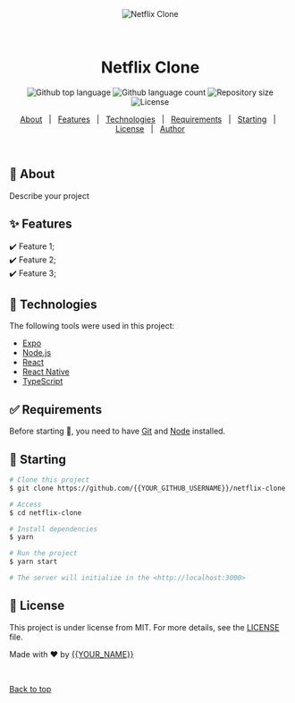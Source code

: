 <div align="center" id="top"> 
  <img src="./.github/app.gif" alt="Netflix Clone" />

  &#xa0;

  <!-- <a href="https://netflixclone.netlify.app">Demo</a> -->
</div>

<h1 align="center">Netflix Clone</h1>

<p align="center">
  <img alt="Github top language" src="https://img.shields.io/github/languages/top/{{YOUR_GITHUB_USERNAME}}/netflix-clone?color=56BEB8">

  <img alt="Github language count" src="https://img.shields.io/github/languages/count/{{YOUR_GITHUB_USERNAME}}/netflix-clone?color=56BEB8">

  <img alt="Repository size" src="https://img.shields.io/github/repo-size/{{YOUR_GITHUB_USERNAME}}/netflix-clone?color=56BEB8">

  <img alt="License" src="https://img.shields.io/github/license/{{YOUR_GITHUB_USERNAME}}/netflix-clone?color=56BEB8">

  <!-- <img alt="Github issues" src="https://img.shields.io/github/issues/{{YOUR_GITHUB_USERNAME}}/netflix-clone?color=56BEB8" /> -->

  <!-- <img alt="Github forks" src="https://img.shields.io/github/forks/{{YOUR_GITHUB_USERNAME}}/netflix-clone?color=56BEB8" /> -->

  <!-- <img alt="Github stars" src="https://img.shields.io/github/stars/{{YOUR_GITHUB_USERNAME}}/netflix-clone?color=56BEB8" /> -->
</p>

<!-- Status -->

<!-- <h4 align="center"> 
	🚧  Netflix Clone 🚀 Under construction...  🚧
</h4> 

<hr> -->

<p align="center">
  <a href="#dart-about">About</a> &#xa0; | &#xa0; 
  <a href="#sparkles-features">Features</a> &#xa0; | &#xa0;
  <a href="#rocket-technologies">Technologies</a> &#xa0; | &#xa0;
  <a href="#white_check_mark-requirements">Requirements</a> &#xa0; | &#xa0;
  <a href="#checkered_flag-starting">Starting</a> &#xa0; | &#xa0;
  <a href="#memo-license">License</a> &#xa0; | &#xa0;
  <a href="https://github.com/{{YOUR_GITHUB_USERNAME}}" target="_blank">Author</a>
</p>

<br>

## :dart: About ##

Describe your project

## :sparkles: Features ##

:heavy_check_mark: Feature 1;\
:heavy_check_mark: Feature 2;\
:heavy_check_mark: Feature 3;

## :rocket: Technologies ##

The following tools were used in this project:

- [Expo](https://expo.io/)
- [Node.js](https://nodejs.org/en/)
- [React](https://pt-br.reactjs.org/)
- [React Native](https://reactnative.dev/)
- [TypeScript](https://www.typescriptlang.org/)

## :white_check_mark: Requirements ##

Before starting :checkered_flag:, you need to have [Git](https://git-scm.com) and [Node](https://nodejs.org/en/) installed.

## :checkered_flag: Starting ##

```bash
# Clone this project
$ git clone https://github.com/{{YOUR_GITHUB_USERNAME}}/netflix-clone

# Access
$ cd netflix-clone

# Install dependencies
$ yarn

# Run the project
$ yarn start

# The server will initialize in the <http://localhost:3000>
```

## :memo: License ##

This project is under license from MIT. For more details, see the [LICENSE](LICENSE.md) file.


Made with :heart: by <a href="https://github.com/{{YOUR_GITHUB_USERNAME}}" target="_blank">{{YOUR_NAME}}</a>

&#xa0;

<a href="#top">Back to top</a>
